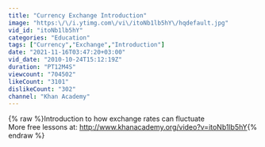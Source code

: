 ```yaml
---
title: "Currency Exchange Introduction"
image: "https:\/\/i.ytimg.com\/vi\/itoNb1lb5hY\/hqdefault.jpg"
vid_id: "itoNb1lb5hY"
categories: "Education"
tags: ["Currency","Exchange","Introduction"]
date: "2021-11-16T03:47:20+03:00"
vid_date: "2010-10-24T15:12:19Z"
duration: "PT12M4S"
viewcount: "704502"
likeCount: "3101"
dislikeCount: "302"
channel: "Khan Academy"
---
```

{% raw %}Introduction to how exchange rates can fluctuate<br />More free lessons at: <a rel="nofollow" target="blank" href="http://www.khanacademy.org/video?v=itoNb1lb5hY">http://www.khanacademy.org/video?v=itoNb1lb5hY</a>{% endraw %}
